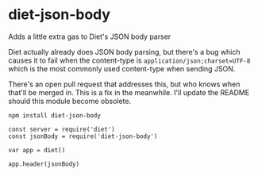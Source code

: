 # diet-json-body
Adds a little extra gas to Diet's JSON body parser

Diet actually already does JSON body parsing, but there's a bug which causes it to fail when
the content-type is `application/json;charset=UTF-8` which is the most commonly used
content-type when sending JSON.

There's an open pull request that addresses this, but who knows when that'll be merged in. This
is a fix in the meanwhile. I'll update the README should this module become obsolete.

```
npm install diet-json-body
```

```
const server = require('diet')
const jsonBody = require('diet-json-body')

var app = diet()

app.header(jsonBody)
```
